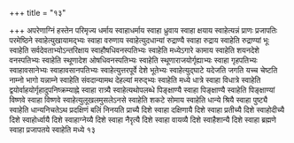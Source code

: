 +++
title = "१३"

+++
अपरेणाग्निं हस्तेन परिमृज्य धर्माय स्वाहाधर्माय स्वाहा ध्रुवाय स्वाहा
क्षयाय स्वाहेत्यन्नं प्राणः प्रजापतिः परमेष्ठिने स्वाहेत्युखायामद्भ्यः
स्वाहा वरुणाय स्वाहेत्युदधान्यां रुद्राण्यै स्वाहा रुद्राय स्वाहेति
रुद्राण्यां भूः स्वाहेति सर्वदेवताभ्योऽन्तरिक्षाय
स्वाहौषधिवनस्पतिभ्यः स्वाहेति मध्येऽगारे कामाय
स्वाहेति शयनदेशे वनस्पतिभ्यः स्वाहेति स्थूणादेश ओषधिवनस्पतिभ्यः
स्वाहेति स्थूणाराजयोर्गृह्याभ्यः स्वाहा गृहपतिभ्यः
स्वाहावसानेभ्यः स्वाहावसानपतिभ्यः
स्वाहेत्युत्तरपूर्वे देशे भूतेभ्यः
स्वाहेत्युद्घाटे यदेजति जगति यच्च चेष्टति नाम्नो
भागो यन्नाम्ने स्वाहेति संवदान्यामथ देहल्यां मरुद्भ्यः स्वाहेति
मध्ये धात्रे स्वाहा विधात्रे स्वाहेति
द्वयोर्वाहयोर्गृहादुपनिष्क्रम्याह्ने
स्वाहा रात्र्यै स्वाहेत्यथोपलब्धे पिङ्क्षाण्यै स्वाहा पिङ्क्षाण्यै
स्वाहेति पिङ्क्षाण्यां विष्णवे स्वाहा विष्णवे
स्वाहेत्युलूखलमुसलेऽनसे स्वाहेति शकटे
सोमाय स्वाहेति धान्ये श्रियै स्वाहा पुष्ट्यै स्वाहेति
धान्यनिचतेऽथ प्रदक्षिणं बलिं निनयति प्राच्यै दिशे
स्वाहा दक्षिणायै दिशे स्वाहा प्रतीच्यै दिशे स्वाहोदीच्यै दिशे
स्वाहोर्ध्वायै दिशे स्वाहाग्नेय्यै दिशे स्वाहा नैरृत्यै दिशे स्वाहा
वायव्यै दिशे स्वाहैशान्यै दिशे स्वाहा ब्रह्मणे स्वाहा प्रजापतये
स्वाहेति मध्ये १३   
